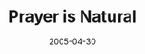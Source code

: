 ---
layout: music 
title: "Prayer is Natural"
series: "Fresh Breath"
date: 2005-04-30 
description: "Consider the natural things we do - the rhythm of life, eating, sleeping, breathing. Now, think of prayer. For most of us it doesn't fit. For many of us, prayer has become this unnatural, planned thing we do at ''official'' places like church and the hors"
audio: "http://www.crossroads.net/audio/2005/2005_04_Fresh_Breath/Fresh_Breath_03_04-30-05_Prayer_is_Natural.mp3"
audio-duration: "38:20"
src: "http://www.crossroads.net/players/media/mediumHz/bigscreen.freshbreath.jpg"
---